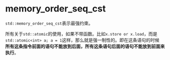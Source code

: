 # memory_order_seq_cst

`std::memory_order_seq_cst`表示最强约束。

所有关于`std::atomic`的使用，如果不带函数。比如`x.store or x.load`，而是`std::atomic<int> a; a = 1`这样，那么就是强一制性的。即在这条语句的时候 **所有这条指令前面的语句不能放到后面，所有这条语句后面的语句不能放到前面来执行**。

